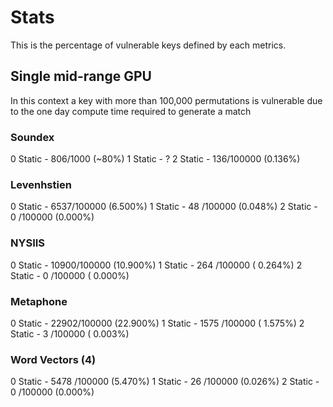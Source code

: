 # Stats

This is the percentage of vulnerable keys defined by each metrics.

## Single mid-range GPU

In this context a key with more than 100,000 permutations is vulnerable due to the one day compute time required to
generate a match

### Soundex

0 Static - 806/1000 (~80%)
1 Static - ?
2 Static - 136/100000 (0.136%)

### Levenhstien

0 Static - 6537/100000  (6.500%)
1 Static - 48  /100000  (0.048%)
2 Static - 0   /100000  (0.000%)

### NYSIIS

0 Static - 10900/100000 (10.900%)
1 Static - 264  /100000 ( 0.264%)
2 Static - 0    /100000 ( 0.000%)

### Metaphone

0 Static - 22902/100000 (22.900%)
1 Static - 1575 /100000 ( 1.575%)
2 Static - 3    /100000 ( 0.003%)

### Word Vectors (4)

0 Static - 5478 /100000  (5.470%)
1 Static - 26   /100000  (0.026%)
2 Static - 0    /100000  (0.000%)
